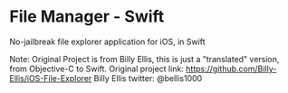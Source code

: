 # File Manager - Swift

No-jailbreak file explorer application for iOS, in Swift

Note: 
Original Project is from Billy Ellis, this is just a "translated" version, from Objective-C to Swift.
Original project link: https://github.com/Billy-Ellis/iOS-File-Explorer
Billy Ellis twitter: @bellis1000


